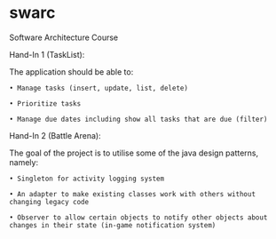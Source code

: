 # swarc
Software Architecture Course 

Hand-In 1 (TaskList): 

The application should be able to:

    • Manage tasks (insert, update, list, delete)

    • Prioritize tasks

    • Manage due dates including show all tasks that are due (filter)
    
Hand-In 2 (Battle Arena):

The goal of the project is to utilise some of the java design patterns, namely:
    
    • Singleton for activity logging system

    • An adapter to make existing classes work with others without changing legacy code

    • Observer to allow certain objects to notify other objects about changes in their state (in-game notification system)
 

